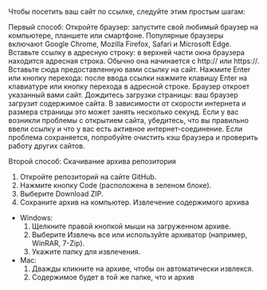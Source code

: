 Чтобы посетить ваш сайт по ссылке, следуйте этим простым шагам:

Первый способ: 
Откройте браузер: запустите свой любимый браузер на компьютере, планшете или смартфоне. Популярные браузеры включают Google Chrome, Mozilla Firefox, Safari и Microsoft Edge. Вставьте ссылку в адресную строку: в верхней части окна браузера находится адресная строка. Обычно она начинается с http:// или https://. Вставьте сюда предоставленную вами ссылку на сайт. Нажмите Enter или кнопку перехода: после ввода ссылки нажмите клавишу Enter на клавиатуре или кнопку перехода в адресной строке. Браузер откроет указанный вами сайт. Дождитесь загрузки страницы: ваш браузер загрузит содержимое сайта. В зависимости от скорости интернета и размера страницы это может занять несколько секунд. Если у вас возникли проблемы с открытием сайта, убедитесь, что вы правильно ввели ссылку и что у вас есть активное интернет-соединение. Если проблема сохраняется, попробуйте очистить кэш браузера и проверить работу других сайтов.

Второй способ:
Скачивание архива репозитория
1. Откройте репозиторий на сайте GitHub.
2. Нажмите кнопку Code (расположена в зеленом блоке).
3. Выберите Download ZIP.
4. Сохраните архив на компьютер.
Извлечение содержимого архива
- Windows:  
  1. Щелкните правой кнопкой мыши на загруженном архиве.  
  2. Выберите Извлечь все или используйте архиватор (например, WinRAR, 7-Zip).  
  3. Укажите папку для извлечения.  
- Mac:  
  1. Дважды кликните на архиве, чтобы он автоматически извлекся.  
  2. Содержимое будет в той же папке, что и архив
